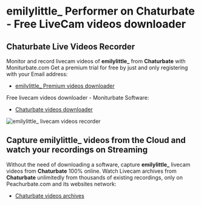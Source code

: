 # emilylittle_ Performer on Chaturbate - Free LiveCam videos downloader

## Chaturbate Live Videos Recorder

Monitor and record livecam videos of **emilylittle_** from **Chaturbate** with Moniturbate.com
Get a premium trial for free by just and only registering with your Email address:
* [emilylittle_ Premium videos downloader](https://moniturbate.com/request-demo-licence-key.html)

Free livecam videos downloader - Moniturbate Software:
* [Chaturbate videos downloader](https://moniturbate.com/moniturbate-download-software.html)

![emilylittle_ livecam videos recorder](https://peachurnet.com/templates/moniturbate-software.png)


## Capture emilylittle_ videos from the Cloud and watch your recordings on Streaming

Without the need of downloading a software, capture **emilylittle_** livecam videos from **Chaturbate** 100% online.
Watch Livecam archives from **Chaturbate** unlimitedly from thousands of existing recordings, only on Peachurbate.com and its websites network:
* [Chaturbate videos archives](https://peachurnet.com/)